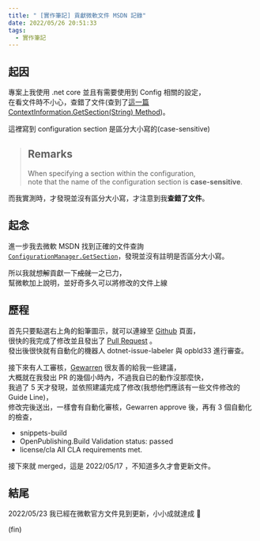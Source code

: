 ```yaml
---
title: " [實作筆記] 貢獻微軟文件 MSDN 記錄"
date: 2022/05/26 20:51:33
tags:
  - 實作筆記
---
```


## 起因

專案上我使用 .net core 並且有需要使用到 Config 相關的設定，  
在看文件時不小心，查錯了文件(查到了[這一篇 ContextInformation.GetSection(String) Method](https://docs.microsoft.com/en-us/dotnet/api/system.configuration.contextinformation.getsection?view=dotnet-plat-ext-6.0))。

這裡寫到 configuration section 是區分大小寫的(case-sensitive)

> ## Remarks
>
> When specifying a section within the configuration,  
> note that the name of the configuration section is **case-sensitive**.

而我實測時，才發現並沒有區分大小寫，才注意到我**查錯了文件**。

## 起念

進一步我去微軟 MSDN 找到正確的文件查詢 [`ConfigurationManager.GetSection`](https://docs.microsoft.com/en-us/dotnet/api/microsoft.extensions.configuration.configurationmanager.getsection?view=dotnet-plat-ext-6.0)，發現並沒有註明是否區分大小寫。

所以我就想~~解~~貢獻一下~~成就~~一之已力，  
幫微軟加上說明，並好奇多久可以將修改的文件上線

## 歷程

首先只要點選右上角的鉛筆圖示，就可以連線至 [Github](https://github.com/dotnet/dotnet-api-docs/blob/main/xml/Microsoft.Extensions.Configuration/ConfigurationManager.xml) 頁面，  
很快的我完成了修改並且發出了 [Pull Request](https://github.com/dotnet/dotnet-api-docs/pull/8064) 。  
發出後很快就有自動化的機器人 dotnet-issue-labeler 與 opbld33 進行審查。

接下來有人工審核，[Gewarren](https://github.com/gewarren) 很友善的給我一些建議，  
大概就在我發出 PR 的幾個小時內，不過我自已的動作沒那麼快，  
我過了 5 天才發現，並依照建議完成了修改(我想他們應該有一些文件修改的 Guide Line)，  
修改完後送出，一樣會有自動化審核，Gewarren approve 後，再有 3 個自動化的檢查，

- snippets-build
- OpenPublishing.Build Validation status: passed
- license/cla All CLA requirements met.

接下來就 merged，這是 2022/05/17 ，不知道多久才會更新文件。

## 結尾

2022/05/23 我已經在微軟官方文件見到更新，小小成就達成 🎉

(fin)
